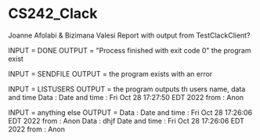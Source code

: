 # CS242_Clack
Joanne Afolabi & Bizimana Valesi
Report with output from TestClackClient?

INPUT = DONE
OUTPUT = "Process finished with exit code 0" the program exist

INPUT = SENDFILE
OUTPUT = the program exists with an error 
            

INPUT = LISTUSERS
OUTPUT =    the program outputs th users name, data and time
            Data :
            Date and time : Fri Oct 28 17:27:50 EDT 2022
            from : Anon

INPUT = anything else
OUTPUT = 
            Data :
            Date and time : Fri Oct 28 17:26:06 EDT 2022
            from : Anon
            Data : dhjf
            Date and time : Fri Oct 28 17:26:06 EDT 2022
            from : Anon



